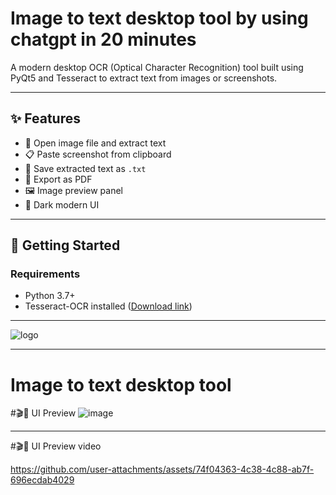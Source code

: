 
# Image to text desktop tool by using chatgpt in 20 minutes 

A modern desktop OCR (Optical Character Recognition) tool built using PyQt5 and Tesseract to extract text from images or screenshots.

---

## ✨ Features
- 📁 Open image file and extract text
- 📋 Paste screenshot from clipboard
- 💾 Save extracted text as `.txt`
- 📄 Export as PDF
- 🖼️ Image preview panel
- 🌙 Dark modern UI

---

## 🚀 Getting Started

### Requirements
- Python 3.7+
- Tesseract-OCR installed ([Download link](https://github.com/UB-Mannheim/tesseract/wiki))

---

![logo](https://github.com/user-attachments/assets/d3207a9e-0eda-46a6-b3b4-c2c04b143960)

---

# Image to text desktop tool 
#🎬👀 UI Preview
![image](https://github.com/user-attachments/assets/aa377794-737b-4a32-9071-b1ed6530c9f5)

---

#🎬👀 UI Preview video


https://github.com/user-attachments/assets/74f04363-4c38-4c88-ab7f-696ecdab4029
